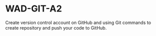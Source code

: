 # WAD-GIT-A2
Create version control account on GitHub and using Git commands to create repository and push your code to GitHub.
